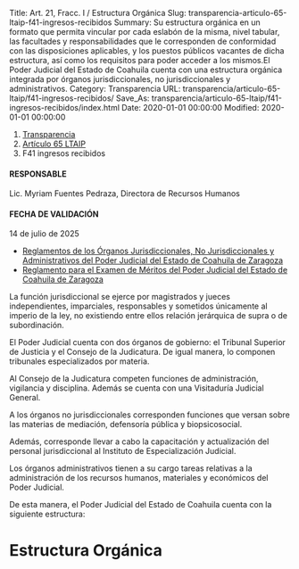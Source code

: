 Title: Art. 21, Fracc. I / Estructura Orgánica
Slug: transparencia-articulo-65-ltaip-f41-ingresos-recibidos
Summary: Su estructura orgánica en un formato que permita vincular por cada eslabón de la misma, nivel tabular, las facultades y responsabilidades que le corresponden de conformidad con las disposiciones aplicables, y los puestos públicos vacantes de dicha estructura, así como los requisitos para poder acceder a los mismos.El Poder Judicial del Estado de Coahuila cuenta con una estructura orgánica integrada por órganos jurisdiccionales, no jurisdiccionales y administrativos.
Category: Transparencia
URL: transparencia/articulo-65-ltaip/f41-ingresos-recibidos/
Save_As: transparencia/articulo-65-ltaip/f41-ingresos-recibidos/index.html
Date: 2020-01-01 00:00:00
Modified: 2020-01-01 00:00:00


<nav aria-label="breadcrumb">
<ol class="breadcrumb">
<li class="breadcrumb-item"><a href="../../">Transparencia</a></li>
<li class="breadcrumb-item"><a href="../">Artículo 65 LTAIP</a></li>
<li class="breadcrumb-item active" aria-current="page">F41 ingresos recibidos</li>
</ol>
</nav>



#### RESPONSABLE

Lic. Myriam Fuentes Pedraza, Directora de Recursos Humanos

#### FECHA DE VALIDACIÓN

14 de julio de 2025


* [Reglamentos de los Órganos Jurisdiccionales, No Jurisdiccionales y Administrativos del Poder Judicial del Estado de Coahuila de Zaragoza](https://drive.google.com/file/d/1LnkPVCCeUeCvlrNq3SVsQfjzkobtzPbv/view?usp=sharing)
* [Reglamento para el Examen de Méritos del Poder Judicial del Estado de Coahuila de Zaragoza](https://drive.google.com/file/d/14GH_q-6M-BftGgi0b6q7Jd1_V9xkGAJz/view?usp=sharing)

La función jurisdiccional se ejerce por magistrados y jueces independientes, imparciales, responsables y sometidos únicamente al imperio de la ley, no existiendo entre ellos relación jerárquica de supra o de subordinación.

El Poder Judicial cuenta con dos órganos de gobierno: el Tribunal Superior de Justicia y el Consejo de la Judicatura. De igual manera, lo componen tribunales especializados por materia.

Al Consejo de la Judicatura competen funciones de administración, vigilancia y disciplina. Además se cuenta con una Visitaduría Judicial General.

A los órganos no jurisdiccionales corresponden funciones que versan sobre las materias de mediación, defensoría pública y biopsicosocial.

Además, corresponde llevar a cabo la capacitación y actualización del personal jurisdiccional al Instituto de Especialización Judicial.

Los órganos administrativos tienen a su cargo tareas relativas a la administración de los recursos humanos, materiales y económicos del Poder Judicial.

De esta manera, el Poder Judicial del Estado de Coahuila cuenta con la siguiente estructura:


# Estructura Orgánica


